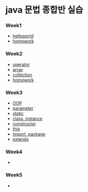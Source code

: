 # java 문법 종합반 실습

### Week1
- [helloworld](https://github.com/everydayspring/java-study/tree/master/src/week01)
- [homework](https://github.com/everydayspring/java-study/tree/master/src/week01/homework)

### Week2
- [operator](https://github.com/everydayspring/java-study/tree/master/src/week02/operator)
- [array](https://github.com/everydayspring/java-study/tree/master/src/week02/array)
- [collection](https://github.com/everydayspring/java-study/tree/master/src/week02/collection)
- [homework](https://github.com/everydayspring/java-study/tree/master/src/week02/homework)

### Week3
- [OOP](https://github.com/everydayspring/java-study/tree/master/src/week03/)
- [parameter](https://github.com/everydayspring/java-study/tree/master/src/week03/parameter)
- [static](https://github.com/everydayspring/java-study/tree/master/src/week03/staticFolder)
- [class, instance](https://github.com/everydayspring/java-study/tree/master/src/week03/sample)
- [constructor](https://github.com/everydayspring/java-study/tree/master/src/week03/constructor)
- [this](https://github.com/everydayspring/java-study/tree/master/src/week03/thisFolder)
- [import, package](https://github.com/everydayspring/java-study/tree/master/src/week03/packageExample)
- [extends](https://github.com/everydayspring/java-study/tree/master/src/week03/extendsExample)

### Week4
- []()

### Week5
- []()